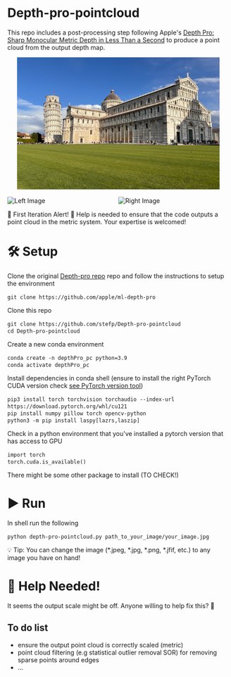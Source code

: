 # Depth-pro-pointcloud
This repo includes a post-processing step following Apple's [Depth Pro: Sharp Monocular Metric Depth in Less Than a Second](https://arxiv.org/abs/2410.02073) to produce a point cloud from the output depth map.

<p align="center">
  <img width="460" height="300" src=images/pisa_small.PNG>
</p>


<div style="display: flex; justify-content: space-between;">
  <img src="images/pisa1.gif" alt="Left Image" width="400"/>
  <img src="images/pisa3.gif" alt="Right Image" width="400"/>
</div>

🚀 First Iteration Alert! 🚀
Help is needed to ensure that the code outputs a point cloud in the metric system. Your expertise is welcomed!

# 🛠️ Setup 
Clone the original [Depth-pro repo](https://github.com/apple/ml-depth-pro) repo and follow the instructions to setup the environment

 ```
git clone https://github.com/apple/ml-depth-pro
```

Clone this repo

 ```
git clone https://github.com/stefp/Depth-pro-pointcloud
cd Depth-pro-pointcloud
```

Create a new conda environment
 ```
conda create -n depthPro_pc python=3.9
conda activate depthPro_pc
```

Install dependencies in conda shell (ensure to install the right PyTorch CUDA version check [see PyTorch version tool](https://pytorch.org/get-started/locally/))
```
pip3 install torch torchvision torchaudio --index-url https://download.pytorch.org/whl/cu121
pip install numpy pillow torch opencv-python
python3 -m pip install laspy[lazrs,laszip]
```

Check in a python environment that you've installed a pytorch version that has access to GPU
```
import torch
torch.cuda.is_available()
```

There might be some other package to install (TO CHECK!)

# ▶️ Run 
In shell run the following
```
python depth-pro-pointcloud.py path_to_your_image/your_image.jpg
```

💡 Tip: You can change the image (*.jpeg, *.jpg, *.png, *.jfif, etc.) to any image you have on hand!

# 🙏 Help Needed!
It seems the output scale might be off. Anyone willing to help fix this? 🤔
## To do list
- ensure the output point cloud is correctly scaled (metric)
- point cloud filtering (e.g statistical outlier removal SOR) for removing sparse points around edges
- ...

